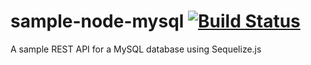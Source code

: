 # sample-node-mysql [![Build Status](https://travis-ci.org/ntbandara3/sample-node-mysql.svg?branch=master)](https://travis-ci.org/ntbandara3/sample-node-mysql)
A sample REST API for a MySQL database using Sequelize.js
